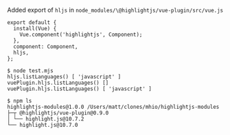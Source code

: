 

Added export of `hljs` in `node_modules/\@highlightjs/vue-plugin/src/vue.js`
```
export default {
  install(Vue) {
    Vue.component('highlightjs', Component);
  },
  component: Component,
  hljs,
};
```

```
$ node test.mjs 
hljs.listLanguages() [ 'javascript' ]
vuePlugin.hljs.listLanguages() []
vuePlugin.hljs.listLanguages() [ 'javascript' ]
```

```
$ npm ls
highlightjs-modules@1.0.0 /Users/matt/clones/mhio/highlightjs-modules
├─┬ @highlightjs/vue-plugin@0.9.0
│ └── highlight.js@10.7.2
└── highlight.js@10.7.0
```

